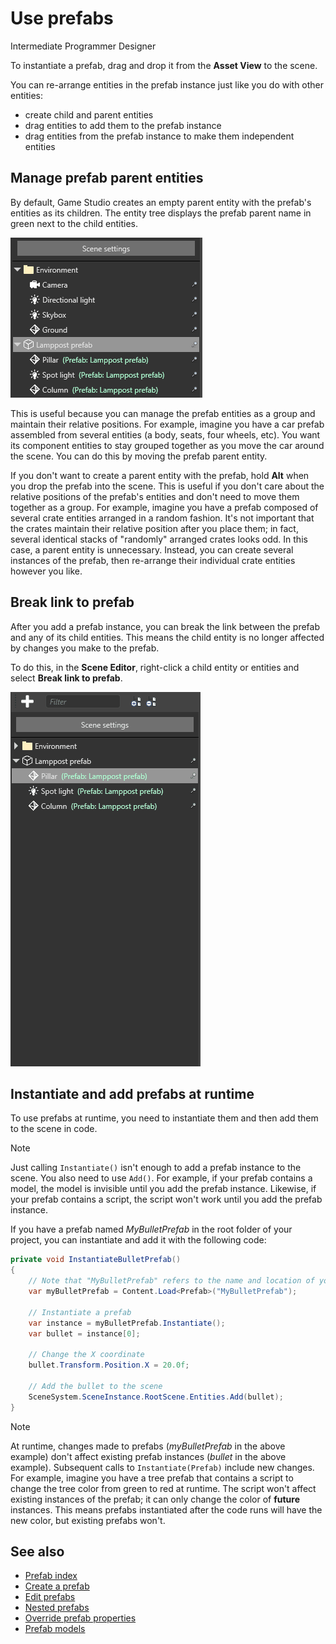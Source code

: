 # Use prefabs

<span class="label label-doc-level">Intermediate</span>
<span class="label label-doc-audience">Programmer</span>
<span class="label label-doc-audience">Designer</span>

To instantiate a prefab, drag and drop it from the **Asset View** to the scene.

You can re-arrange entities in the prefab instance just like you do with other entities:

* create child and parent entities
* drag entities to add them to the prefab instance
* drag entities from the prefab instance to make them independent entities

## Manage prefab parent entities

By default, Game Studio creates an empty parent entity with the prefab's entities as its children. The entity tree displays the prefab parent name in green next to the child entities.

![Prefab parent and children in entity tree](media/prefabs-in-scene-editor.png)

This is useful because you can manage the prefab entities as a group and maintain their relative positions. For example, imagine you have a car prefab assembled from several entities (a body, seats, four wheels, etc). You want its component entities to stay grouped together as you move the car around the scene. You can do this by moving the prefab parent entity.

If you don't want to create a parent entity with the prefab, hold **Alt** when you drop the prefab into the scene. This is useful if you don't care about the relative positions of the prefab's entities and don't need to move them together as a group. For example, imagine you have a prefab composed of several crate entities arranged in a random fashion. It's not important that the crates maintain their relative position after you place them; in fact, several identical stacks of "randomly" arranged crates looks odd. In this case, a parent entity is unnecessary. Instead, you can create several instances of the prefab, then re-arrange their individual crate entities however you like.

## Break link to prefab

After you add a prefab instance, you can break the link between the prefab and any of its child entities. This means the child entity is no longer affected by changes you make to the prefab.

To do this, in the **Scene Editor**, right-click a child entity or entities and select **Break link to prefab**.

![Break link between child and prefab](media/use-prefabs-break-link-to-prefab.gif)

## Instantiate and add prefabs at runtime

To use prefabs at runtime, you need to instantiate them and then add them to the scene in code.

> [!Note]
> Just calling `Instantiate()` isn't enough to add a prefab instance to the scene. You also need to use `Add()`. For example, if your prefab contains a model, the model is invisible until you add the prefab instance. Likewise, if your prefab contains a script, the script won't work until you add the prefab instance.

If you have a prefab named *MyBulletPrefab* in the root folder of your project, you can instantiate and add it with the following code:

```cs
private void InstantiateBulletPrefab()
{
    // Note that "MyBulletPrefab" refers to the name and location of your prefab asset
    var myBulletPrefab = Content.Load<Prefab>("MyBulletPrefab");
    
    // Instantiate a prefab
    var instance = myBulletPrefab.Instantiate();
    var bullet = instance[0];

    // Change the X coordinate
    bullet.Transform.Position.X = 20.0f;

    // Add the bullet to the scene
    SceneSystem.SceneInstance.RootScene.Entities.Add(bullet);
}
```

> [!Note]
> At runtime, changes made to prefabs (*myBulletPrefab* in the above example) don't affect existing prefab instances (*bullet* in the above example). Subsequent calls to ``Instantiate(Prefab)`` include new changes.
> For example, imagine you have a tree prefab that contains a script to change the tree color from green to red at runtime. The script won't affect existing instances of the prefab; it can only change the color of **future** instances. This means prefabs instantiated after the code runs will have the new color, but existing prefabs won't.

## See also

* [Prefab index](index.md)
* [Create a prefab](create-a-prefab.md)
* [Edit prefabs](edit-prefabs.md)
* [Nested prefabs](nested-prefabs.md)
* [Override prefab properties](override-prefab-properties.md)
* [Prefab models](prefab-models.md)